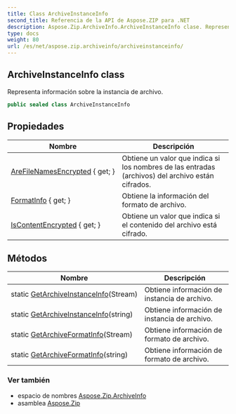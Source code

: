 ```yaml
---
title: Class ArchiveInstanceInfo
second_title: Referencia de la API de Aspose.ZIP para .NET
description: Aspose.Zip.ArchiveInfo.ArchiveInstanceInfo clase. Representa información sobre la instancia de archivo.
type: docs
weight: 80
url: /es/net/aspose.zip.archiveinfo/archiveinstanceinfo/
---
```

## ArchiveInstanceInfo class

Representa información sobre la instancia de archivo.

```csharp
public sealed class ArchiveInstanceInfo
```

## Propiedades

| Nombre | Descripción |
| --- | --- |
| [AreFileNamesEncrypted](../../aspose.zip.archiveinfo/archiveinstanceinfo/arefilenamesencrypted/) { get; } | Obtiene un valor que indica si los nombres de las entradas (archivos) del archivo están cifrados. |
| [FormatInfo](../../aspose.zip.archiveinfo/archiveinstanceinfo/formatinfo/) { get; } | Obtiene la información del formato de archivo. |
| [IsContentEncrypted](../../aspose.zip.archiveinfo/archiveinstanceinfo/iscontentencrypted/) { get; } | Obtiene un valor que indica si el contenido del archivo está cifrado. |

## Métodos

| Nombre | Descripción |
| --- | --- |
| static [GetArchiveInstanceInfo](../../aspose.zip.archiveinfo/archiveinstanceinfo/getarchiveinstanceinfo/#getarchiveinstanceinfo)(Stream) | Obtiene información de instancia de archivo. |
| static [GetArchiveInstanceInfo](../../aspose.zip.archiveinfo/archiveinstanceinfo/getarchiveinstanceinfo/#getarchiveinstanceinfo_1)(string) | Obtiene información de instancia de archivo. |
| static [GetArchiveFormatInfo](../../aspose.zip.archiveinfo/archiveinstanceinfo/getarchiveformatinfo/#getarchiveformatinfo)(Stream) | Obtiene información de formato de archivo. |
| static [GetArchiveFormatInfo](../../aspose.zip.archiveinfo/archiveinstanceinfo/getarchiveformatinfo/#getarchiveformatinfo_1)(string) | Obtiene información de formato de archivo. |

### Ver también

* espacio de nombres [Aspose.Zip.ArchiveInfo](../../aspose.zip.archiveinfo/)
* asamblea [Aspose.Zip](../../)


